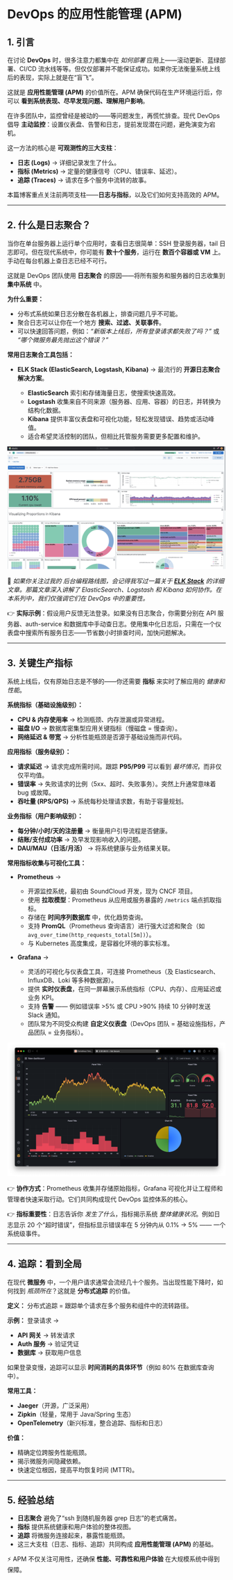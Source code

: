 # DevOps 的应用性能管理 (APM)

## 1. 引言

在讨论 **DevOps** 时，很多注意力都集中在 *如何部署* 应用上——滚动更新、蓝绿部署、CI/CD 流水线等等。但仅仅部署并不能保证成功。如果你无法衡量系统上线后的表现，实际上就是在“盲飞”。

这就是 **应用性能管理 (APM)** 的价值所在。APM 确保代码在生产环境运行后，你可以 **看到系统表现、尽早发现问题、理解用户影响**。

在许多团队中，监控曾经是被动的——等问题发生，再慌忙排查。现代 DevOps 倡导 **主动监控**：设置仪表盘、告警和日志，提前发现潜在问题，避免演变为宕机。

这一方法的核心是 **可观测性的三大支柱**：

* **日志 (Logs)** → 详细记录发生了什么。
* **指标 (Metrics)** → 定量的健康信号（CPU、错误率、延迟）。
* **追踪 (Traces)** → 请求在多个服务中流转的故事。

本篇博客重点关注前两项支柱——**日志与指标**，以及它们如何支持高效的 APM。

---

## 2. 什么是日志聚合？

当你在单台服务器上运行单个应用时，查看日志很简单：SSH 登录服务器，tail 日志即可。但在现代系统中，你可能有 **数十个服务**，运行在 **数百个容器或 VM** 上。手动在每台机器上查日志已经不可行。

这就是 DevOps 团队使用 **日志聚合** 的原因——将所有服务和服务器的日志收集到 **集中系统** 中。

**为什么重要：**

* 分布式系统如果日志分散在各机器上，排查问题几乎不可能。
* 聚合日志可以让你在一个地方 **搜索、过滤、关联事件**。
* 可以快速回答问题，例如：*“新版本上线后，所有登录请求都失败了吗？”* 或 *“哪个微服务最先抛出这个错误？”*

**常用日志聚合工具包括：**

* **ELK Stack (ElasticSearch, Logstash, Kibana)** → 最流行的 **开源日志聚合解决方案**。

  * **ElasticSearch** 索引和存储海量日志，使搜索快速高效。
  * **Logstash** 收集来自不同来源（服务器、应用、容器）的日志，并转换为结构化数据。
  * **Kibana** 提供丰富仪表盘和可视化功能，轻松发现错误、趋势或活动峰值。
  * 适合希望灵活控制的团队，但相比托管服务需要更多配置和维护。

![Kibana.jpeg](../assets/images/Kibana.jpeg)

📌 *如果你关注过我的 后台编程路线图，会记得我写过一篇关于 [**ELK Stack**](../Roadmap_Backend/16_ElasticSearch_Kibana_CN.md) 的详细文章。那篇文章深入讲解了 ElasticSearch、Logstash 和 Kibana 如何协作。在本系列中，我们仅强调它们在 DevOps 中的重要性。*

👉 **实际示例**：假设用户反馈无法登录。如果没有日志聚合，你需要分别在 API 服务器、auth-service 和数据库中手动查日志。使用集中化日志后，只需在一个仪表盘中搜索所有服务日志——节省数小时排查时间，加快问题解决。

---

## 3. 关键生产指标

系统上线后，仅有原始日志是不够的——你还需要 **指标** 来实时了解应用的 *健康和性能*。

**系统指标（基础设施级别）：**

* **CPU & 内存使用率** → 检测瓶颈、内存泄漏或异常进程。
* **磁盘 I/O** → 数据库密集型应用关键指标（慢磁盘 = 慢查询）。
* **网络延迟 & 带宽** → 分析性能瓶颈是否源于基础设施而非代码。

**应用指标（服务级别）：**

* **请求延迟** → 请求完成所需时间。跟踪 **P95/P99** 可以看到 *最坏情况*，而非仅仅平均值。
* **错误率** → 失败请求的比例（5xx、超时、失败事务）。突然上升通常意味着 bug 或故障。
* **吞吐量 (RPS/QPS)** → 系统每秒处理请求数，有助于容量规划。

**业务指标（用户影响级别）：**

* **每分钟/小时/天的注册量** → 衡量用户引导流程是否健康。
* **结账/支付成功率** → 及早发现影响收入的问题。
* **DAU/MAU（日活/月活）** → 将系统健康与业务结果关联。

**常用指标收集与可视化工具：**

* **Prometheus** →

  * 开源监控系统，最初由 SoundCloud 开发，现为 CNCF 项目。
  * 使用 **拉取模型**：Prometheus 从应用或服务暴露的 `/metrics` 端点抓取指标。
  * 存储在 **时间序列数据库** 中，优化趋势查询。
  * 支持 **PromQL**（Prometheus 查询语言）进行强大过滤和聚合（如 `avg_over_time(http_requests_total[5m])`）。
  * 与 Kubernetes 高度集成，是容器化环境的事实标准。

* **Grafana** →

  * 灵活的可视化与仪表盘工具，可连接 Prometheus（及 Elasticsearch、InfluxDB、Loki 等多种数据源）。
  * 提供 **实时仪表盘**，在同一屏幕展示系统指标（CPU、内存）、应用延迟或业务 KPI。
  * 支持 **告警** —— 例如错误率 >5% 或 CPU >90% 持续 10 分钟时发送 Slack 通知。
  * 团队常为不同受众构建 **自定义仪表盘**（DevOps 团队 = 基础设施指标，产品团队 = 业务指标）。

![Grafana.png](../assets/images/DevOps/Grafana.png)

👉 **协作方式**：Prometheus 收集并存储原始指标，Grafana 可视化并让工程师和管理者快速采取行动。它们共同构成现代 DevOps 监控体系的核心。

👉 **指标重要性**：日志告诉你 *发生了什么*，指标揭示系统 *整体健康状况*。例如日志显示 20 个“超时错误”，但指标显示错误率在 5 分钟内从 0.1% → 5% —— 一个系统级事件。

---

## 4. 追踪：看到全局

在现代 **微服务** 中，一个用户请求通常会流经几十个服务。当出现性能下降时，如何找到 *瓶颈所在*？这就是 **分布式追踪** 的价值。

**定义：**
分布式追踪 = 跟踪单个请求在多个服务和组件中的流转路径。

**示例：**
登录请求 →

* **API 网关** → 转发请求
* **Auth 服务** → 验证凭证
* **数据库** → 获取用户信息

如果登录变慢，追踪可以显示 **时间消耗的具体环节**（例如 80% 在数据库查询中）。

**常用工具：**

* **Jaeger**（开源，广泛采用）
* **Zipkin**（轻量，常用于 Java/Spring 生态）
* **OpenTelemetry**（新兴标准，整合追踪、指标和日志）

**价值：**

* 精确定位跨服务性能瓶颈。
* 揭示微服务间隐藏依赖。
* 快速定位根因，提高平均恢复时间 (MTTR)。

---

## 5. 经验总结

* **日志聚合** 避免了“ssh 到随机服务器 grep 日志”的老式痛苦。
* **指标** 提供系统健康和用户体验的整体视图。
* **追踪** 将微服务连接起来，暴露性能瓶颈。
* 这三大支柱（日志、指标、追踪）共同构成 **应用性能管理 (APM)** 的基础。

⚡️ APM 不仅关注可用性，还确保 **性能、可靠性和用户体验** 在大规模系统中得到保障。
